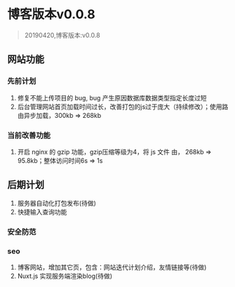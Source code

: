 # 博客版本v0.0.8
> 20190420,博客版本:v0.0.8

## 网站功能
### 先前计划
1. 修复不能上传项目的 bug, bug 产生原因数据库数据类型指定长度过短
2. 后台管理网站首页加载时间过长，改善打包的js过于庞大（持续修改）；使用路由异步加载，300kb => 268kb

### 当前改善功能
1. 开启 nginx 的 gzip 功能，gzip压缩等级为4，将 js 文件 由， 268kb => 95.8kb；整体访问时间6s => 1s

## 后期计划
1. 服务器自动化打包发布(待做)
2. 快捷输入查询功能

### 安全防范

### seo
1. 博客网站，增加其它页，包含：网站迭代计划介绍，友情链接等(待做)
2. Nuxt.js 实现服务端渲染blog(待做)